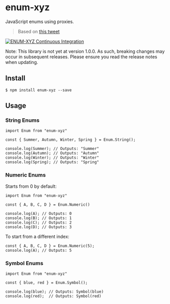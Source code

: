 # enum-xyz

JavaScript enums using proxies.

> Based on [this tweet](https://twitter.com/2ality/status/1486139713354448897)

[![ENUM-XYZ Continuous Integration](https://github.com/chasefleming/enum-xyz/actions/workflows/integrate.yml/badge.svg)](https://github.com/chasefleming/enum-xyz/actions/workflows/integrate.yml)

Note: This library is not yet at version 1.0.0. As such, breaking changes may occur in subsequent releases. Please ensure you read the release notes when updating.

## Install

```
$ npm install enum-xyz --save
```

## Usage

### String Enums

```
import Enum from "enum-xyz"

const { Summer, Autumn, Winter, Spring } = Enum.String();

console.log(Summer); // Outputs: "Summer"
console.log(Autumn); // Outputs: "Autumn"
console.log(Winter); // Outputs: "Winter"
console.log(Spring); // Outputs: "Spring"
```

### Numeric Enums

Starts from 0 by default:

```
import Enum from "enum-xyz"

const { A, B, C, D } = Enum.Numeric()

console.log(A); // Outputs: 0
console.log(B); // Outputs: 1
console.log(C); // Outputs: 2
console.log(D); // Outputs: 3
```

To start from a different index:

```
const { A, B, C, D } = Enum.Numeric(5);
console.log(A); // Outputs: 5
```

### Symbol Enums

```
import Enum from "enum-xyz"

const { blue, red } = Enum.Symbol();

console.log(blue); // Outputs: Symbol(blue)
console.log(red);  // Outputs: Symbol(red)
```
